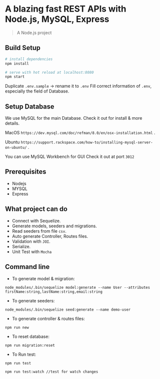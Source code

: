 # A blazing fast REST APIs with Node.js, MySQL, Express

> A Node.js project

## Build Setup

``` bash
# install dependencies
npm install

# serve with hot reload at localhost:8080
npm start
```
Duplicate `.env.sample` -> rename it to `.env`
Fill correct information of `.env`, especially the field of Database.

## Setup Database
We use MySQL for the main Database. 
Check it out for install & more details.

MacOS `https://dev.mysql.com/doc/refman/8.0/en/osx-installation.html` .

Ubuntu `https://support.rackspace.com/how-to/installing-mysql-server-on-ubuntu/` .

You can use MySQL Workbench for GUI
Check it out at port `3012`
## Prerequisites
- Nodejs
- MYSQL
- Express

## What project can do
- Connect with Sequelize.
- Generate models, seeders and migrations. 
- Read seeders from file `csv`.
- Auto generate Controller, Routes files.
- Validation with `JOI`.
- Serialize.
- Unit Test with `Mocha`

## Command line
- To generate model & migration:
```
node_modules/.bin/sequelize model:generate --name User --attributes firstName:string,lastName:string,email:string
```
- To generate seeders:
```
node_modules/.bin/sequelize seed:generate --name demo-user
```
- To generate controller & routes files:
```
npm run new
```
- To reset database: 
```
npm run migration:reset
```
- To Run test: 
```
npm run test

npm run test:watch //test for watch changes
```
